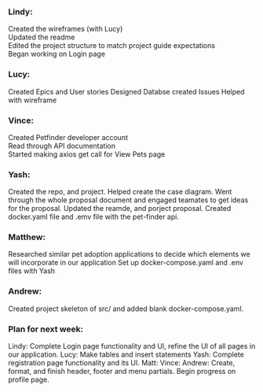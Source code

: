 ### Lindy:  
Created the wireframes (with Lucy)  
Updated the readme  
Edited the project structure to match project guide expectations  
Began working on Login page

### Lucy:
Created Epics and User stories
Designed Databse
created Issues
Helped with wireframe

### Vince:  
Created Petfinder developer account   
Read through API documentation  
Started making axios get call for View Pets page

### Yash:
Created the repo, and project. Helped create the case diagram. Went through the whole proposal document and engaged teamates to get ideas for the proposal.
Updated the reamde, and porject proposal.
Created docker.yaml file and .emv file with the pet-finder api.

### Matthew: 
Researched similar pet adoption applications to decide which elements we will incorporate in our application
Set up docker-compose.yaml and .env files with Yash

### Andrew:
Created project skeleton of src/ and added blank docker-compose.yaml.

### Plan for next week:  
Lindy: Complete Login page functionality and UI, refine the UI of all pages in our application.
Lucy: Make tables and insert statements
Yash: Complete registration page functionality and its UI.
Matt:
Vince:
Andrew: Create, format, and finish header, footer and menu partials. Begin progress on profile page.



